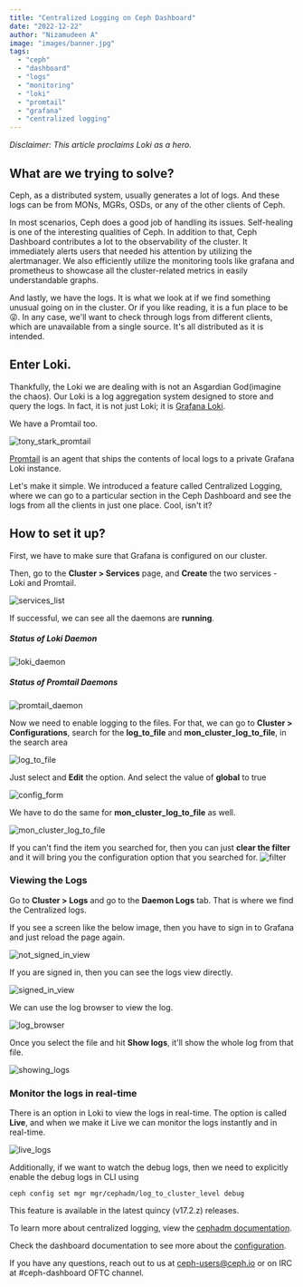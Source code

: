 ```yaml
---
title: "Centralized Logging on Ceph Dashboard"
date: "2022-12-22"
author: "Nizamudeen A"
image: "images/banner.jpg"
tags:
  - "ceph"
  - "dashboard"
  - "logs"
  - "monitoring"
  - "loki"
  - "promtail"
  - "grafana"
  - "centralized logging"
---
```


_Disclaimer: This article proclaims Loki as a hero._

## What are we trying to solve?

Ceph, as a distributed system, usually generates a lot of logs. And these logs can be from MONs, MGRs, OSDs, or any of the other clients of Ceph.

In most scenarios, Ceph does a good job of handling its issues. Self-healing is one of the interesting qualities of Ceph. In addition to that, Ceph
Dashboard contributes a lot to the observability of the cluster. It immediately alerts users that needed his attention by utilizing the alertmanager.
We also efficiently utilize the monitoring tools like grafana and prometheus to showcase all the cluster-related metrics in easily understandable graphs.

And lastly, we have the logs. It is what we look at if we find something unusual going on in the cluster. Or if you like reading, it is a fun place to be 😜.
In any case, we'll want to check through logs from different clients, which are unavailable from a single source. It's all distributed as it is intended.

## Enter Loki.

Thankfully, the Loki we are dealing with is not an Asgardian God(imagine the chaos). Our Loki is a log aggregation system designed to store and
query the logs. In fact, it is not just Loki; it is [Grafana Loki](https://grafana.com/oss/loki/).

We have a Promtail too.

![tony_stark_promtail](images/we_have_promtail.png)

[Promtail](https://grafana.com/docs/loki/latest/clients/promtail/) is an agent that ships the contents of local logs to a private Grafana Loki instance.

Let's make it simple. We introduced a feature called Centralized Logging, where we can go to a particular section in the Ceph Dashboard and see the
logs from all the clients in just one place. Cool, isn't it?

## How to set it up?

First, we have to make sure that Grafana is configured on our cluster.

Then, go to the **Cluster > Services** page, and **Create** the two services - Loki and Promtail.

![services_list](images/loki_promtail.png)

If successful, we can see all the daemons are **running**.

##### Status of Loki Daemon

![loki_daemon](images/loki.png)

##### Status of Promtail Daemons

![promtail_daemon](images/promtail.png)

Now we need to enable logging to the files. For that, we can go to **Cluster > Configurations**,
search for the **log_to_file** and **mon_cluster_log_to_file**, in the search area

![log_to_file](images/log_to_file.png)

Just select and **Edit** the option. And select the value of **global** to true

![config_form](images/form_config.png)

We have to do the same for **mon_cluster_log_to_file** as well.

![mon_cluster_log_to_file](images/mon_log_to_file.png)

If you can't find the item you searched for, then you can just **clear the filter** and it will bring you the configuration option that you searched for.
![filter](images/filter.png)

### Viewing the Logs

Go to **Cluster > Logs** and go to the **Daemon Logs** tab. That is where we find the Centralized logs.

If you see a screen like the below image, then you have to sign in to Grafana and just reload the page again.

![not_signed_in_view](images/error_page.png)

If you are signed in, then you can see the logs view directly.

![signed_in_view](images/success.png)

We can use the log browser to view the log.

![log_browser](images/log_browser.png)

Once you select the file and hit **Show logs**, it'll show the whole log from that file.

![showing_logs](images/logs.png)

### Monitor the logs in real-time

There is an option in Loki to view the logs in real-time. The option is called **Live**, and when we make it Live we can monitor the logs instantly and
in real-time.

![live_logs](images/live.png)

Additionally, if we want to watch the debug logs, then we need to explicitly enable the debug logs in CLI using

```
ceph config set mgr mgr/cephadm/log_to_cluster_level debug
```

This feature is available in the latest quincy (v17.2.z) releases.

To learn more about centralized logging, view the [cephadm documentation](https://docs.ceph.com/en/quincy/cephadm/services/monitoring/#cephadm-monitoring-centralized-logs).

Check the dashboard documentation to see more about the [configuration](https://docs.ceph.com/en/quincy/mgr/dashboard/#enable-centralized-logging-in-dashboard).

If you have any questions, reach out to us at ceph-users@ceph.io or on IRC at #ceph-dashboard OFTC channel.
